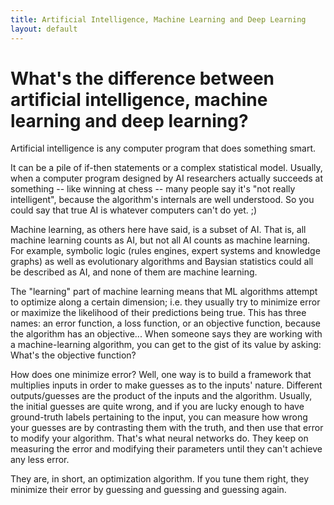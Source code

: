 ```yaml
---
title: Artificial Intelligence, Machine Learning and Deep Learning
layout: default
---
```


# What's the difference between artificial intelligence, machine learning and deep learning?

Artificial intelligence is any computer program that does something smart. 

It can be a pile of if-then statements or a complex statistical model. Usually, when a computer program designed by AI researchers actually succeeds at something -- like winning at chess -- many people say it's "not really intelligent", because the algorithm's internals are well understood. So you could say that true AI is whatever computers can't do yet. ;)

Machine learning, as others here have said, is a subset of AI. That is, all machine learning counts as AI, but not all AI counts as machine learning. For example, symbolic logic (rules engines, expert systems and knowledge graphs) as well as evolutionary algorithms and Baysian statistics could all be described as AI, and none of them are machine learning. 

The "learning" part of machine learning means that ML algorithms attempt to optimize along a certain dimension; i.e. they usually try to minimize error or maximize the likelihood of their predictions being true. This has three names: an error function, a loss function, or an objective function, because the algorithm has an objective... When someone says they are working with a machine-learning algorithm, you can get to the gist of its value by asking: What's the objective function?

How does one minimize error? Well, one way is to build a framework that multiplies inputs in order to make guesses as to the inputs' nature. Different outputs/guesses are the product of the inputs and the algorithm. Usually, the initial guesses are quite wrong, and if you are lucky enough to have ground-truth labels pertaining to the input, you can measure how wrong your guesses are by contrasting them with the truth, and then use that error to modify your algorithm. That's what neural networks do. They keep on measuring the error and modifying their parameters until they can't achieve any less error. 

They are, in short, an optimization algorithm. If you tune them right, they minimize their error by guessing and guessing and guessing again.

